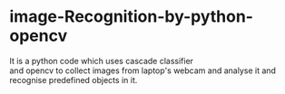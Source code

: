 # image-Recognition-by-python-opencv
It is a python code which uses cascade classifier  
and opencv to collect images from laptop's webcam and analyse it 
and recognise predefined objects in it. 

